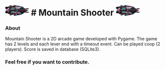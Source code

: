 ![alt text](https://github.com/Selomar/MountainShooter/blob/master/asset/Player2.png) # Mountain Shooter ![alt text](https://github.com/Selomar/MountainShooter/blob/master/asset/Player2.png)
===============

### About

Mountain Shooter is a 2D arcade game developed with Pygame. The game has 2 levels and each lever end with a timeout event. Can be played coop (2 players). Score is saved in database (SQLite3).

### Feel free if you want to contribute.
